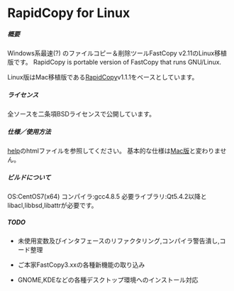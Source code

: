 # RapidCopy for Linux

##### 概要

Windows系最速(?) のファイルコピー＆削除ツールFastCopy v2.11のLinux移植版です。
RapidCopy is portable version of FastCopy that runs GNU/Linux.

Linux版はMac移植版である[RapidCopy]v1.1.1をベースとしています。

##### ライセンス
全ソースを二条項BSDライセンスで公開しています。

##### 仕様／使用方法

[help]のhtmlファイルを参照してください。
基本的な仕様は[Mac版]と変わりません。

##### ビルドについて
OS:CentOS7(x64)
コンパイラ:gcc4.8.5
必要ライブラリ:Qt5.4.2以降とlibacl,libbsd,libattrが必要です。

##### TODO
- 未使用変数及びインタフェースのリファクタリング,コンパイラ警告潰し,コード整理
- ご本家FastCopy3.xxの各種新機能の取り込み
- GNOME,KDEなどの各種デスクトップ環境へのインストール対応


   [help]: <https://github.com/KengoSawa2/RapidCopy/tree/master/help>
   [RapidCopy]: <https://itunes.apple.com/jp/app/rapidcopy/id975974524>
   [Mac版]: <http://www.lespace.co.jp/file_bl/rapidcopy/manual/index.html>
